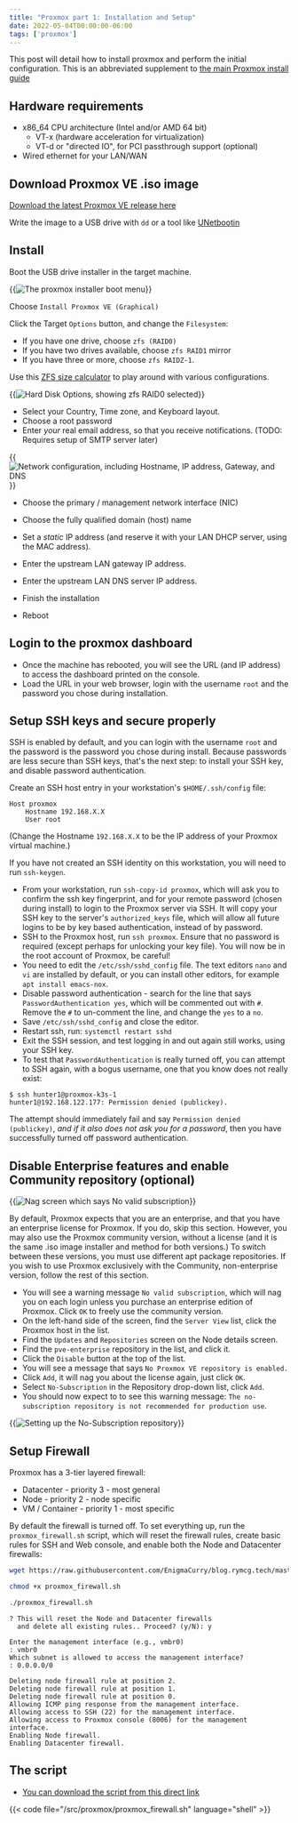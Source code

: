 ```yaml
---
title: "Proxmox part 1: Installation and Setup"
date: 2022-05-04T00:00:00-06:00
tags: ['proxmox']
---
```


This post will detail how to install proxmox and perform the initial
configuration. This is an abbreviated supplement to [the main Proxmox
install
guide](https://pve.proxmox.com/pve-docs/chapter-pve-installation.html)

## Hardware requirements

 * x86_64 CPU architecture (Intel and/or AMD 64 bit)
   * VT-x (hardware acceleration for virtualization)
   * VT-d or "directed IO", for PCI passthrough support (optional)
 * Wired ethernet for your LAN/WAN

## Download Proxmox VE .iso image

[Download the latest Proxmox VE release
here](https://proxmox.com/en/downloads/proxmox-virtual-environment)

Write the image to a USB drive with `dd` or a tool like
[UNetbootin](https://unetbootin.github.io/)

## Install

Boot the USB drive installer in the target machine.

{{<img src="/img/proxmox/boot.png" alt="The proxmox installer boot menu">}}

Choose `Install Proxmox VE (Graphical)`

Click the Target `Options` button, and change the `Filesystem`:

 * If you have one drive, choose `zfs (RAID0)`
 * If you have two drives available, choose `zfs RAID1` mirror
 * If you have three or more, choose `zfs RAIDZ-1`.

Use this [ZFS size calculator](https://wintelguy.com/zfs-calc.pl) to
play around with various configurations.

{{<img src="/img/proxmox/hard-disk-options.png" alt="Hard Disk Options, showing zfs RAID0 selected">}}

 * Select your Country, Time zone, and Keyboard layout.
 * Choose a root password
 * Enter *your* real email address, so that you receive notifications.
   (TODO: Requires setup of SMTP server later)

{{<img src="/img/proxmox/network-configuration.png" alt="Network configuration, including Hostname, IP address, Gateway, and DNS">}}

 * Choose the primary / management network interface (NIC)
 * Choose the fully qualified domain (host) name
 * Set a *static* IP address (and reserve it with your LAN DHCP
   server, using the MAC address).
 * Enter the upstream LAN gateway IP address.
 * Enter the upstream LAN DNS server IP address.

 * Finish the installation
 * Reboot

## Login to the proxmox dashboard

 * Once the machine has rebooted, you will see the URL (and IP
   address) to access the dashboard printed on the console.
 * Load the URL in your web browser, login with the username `root`
   and the password you chose during installation.

## Setup SSH keys and secure properly

SSH is enabled by default, and you can login with the username `root`
and the password is the password you chose during install. Because
passwords are less secure than SSH keys, that's the next step: to
install your SSH key, and disable password authentication.

Create an SSH host entry in your workstation's `$HOME/.ssh/config`
file:

```
Host proxmox
    Hostname 192.168.X.X
    User root
```

(Change the Hostname `192.168.X.X` to be the IP address of your Proxmox virtual machine.)

If you have not created an SSH identity on this workstation, you will need to
run `ssh-keygen`.
 * From your workstation, run `ssh-copy-id proxmox`, which will ask you to
   confirm the ssh key fingerprint, and for your remote password (chosen during
   install) to login to the Proxmox server via SSH. It will copy your SSH key to
   the server's `authorized_keys` file, which will allow all future logins to be
   by key based authentication, instead of by password.
 * SSH to the Proxmox host, run `ssh proxmox`. Ensure that no password is
   required (except perhaps for unlocking your key file). You will now be in the
   root account of Proxmox, be careful!
 * You need to edit the `/etc/ssh/sshd_config` file. The text editors `nano` and
   `vi` are installed by default, or you can install other editors, for example
   `apt install emacs-nox`.
 * Disable password authentication - search for the line that says
   `PasswordAuthentication yes`, which will be commented out with `#`. Remove
   the `#` to un-comment the line, and change the `yes` to a `no`.
 * Save `/etc/ssh/sshd_config` and close the editor.
 * Restart ssh, run: `systemctl restart sshd`
 * Exit the SSH session, and test logging in and out again still works, using
   your SSH key.
 * To test that `PasswordAuthentication` is really turned off, you can attempt
   to SSH again, with a bogus username, one that you know does not really exist:

```
$ ssh hunter1@proxmox-k3s-1
hunter1@192.168.122.177: Permission denied (publickey).
```

   The attempt should immediately fail and say `Permission denied (publickey)`, *and if it
   also does not ask you for a password*, then you have successfully turned off
   password authentication.

## Disable Enterprise features and enable Community repository (optional)

{{<img src="/img/proxmox/no-valid-subscription.png" alt="Nag screen which says No valid subscription">}}

By default, Proxmox expects that you are an enterprise, and that you have an
enterprise license for Proxmox. If you do, skip this section. However, you may
also use the Proxmox community version, without a license (and it is the same
.iso image installer and method for both versions.) To switch between these
versions, you must use different apt package repositories. If you wish to use
Proxmox exclusively with the Community, non-enterprise version, follow the rest
of this section.

 * You will see a warning message `No valid subscription`, which will nag you on
   each login unless you purchase an enterprise edition of Proxmox. Click `OK`
   to freely use the community version.
 * On the left-hand side of the screen, find the `Server View` list, click the
   Proxmox host in the list.
 * Find the `Updates` and `Repositories` screen on the Node details screen.
 * Find the `pve-enterprise` repository in the list, and click it.
 * Click the `Disable` button at the top of the list.
 * You will see a message that says `No Proxmox VE repository is enabled.`
 * Click `Add`, it will nag you about the license again, just click `OK`.
 * Select `No-Subscription` in the Repository drop-down list, click `Add`.
 * You should now expect to to see this warning message: `The no-subscription
   repository is not recommended for production use`.

{{<img src="/img/proxmox/no-subscription-repository.png" alt="Setting up the No-Subscription repository">}}

## Setup Firewall

Proxmox has a 3-tier layered firewall:

 * Datacenter - priority 3 - most general
 * Node - priority 2 - node specific
 * VM / Container - priority 1 - most specific

By default the firewall is turned off. To set everything up, run the
`proxmox_firewall.sh` script, which will reset the firewall rules,
create basic rules for SSH and Web console, and enable both the Node
and Datacenter firewalls:

```bash
wget https://raw.githubusercontent.com/EnigmaCurry/blog.rymcg.tech/master/src/proxmox/proxmox_firewall.sh

chmod +x proxmox_firewall.sh
```

```bash
./proxmox_firewall.sh
```

```stdout
? This will reset the Node and Datacenter firewalls 
  and delete all existing rules.. Proceed? (y/N): y

Enter the management interface (e.g., vmbr0)
: vmbr0
Which subnet is allowed to access the management interface?
: 0.0.0.0/0

Deleting node firewall rule at position 2.
Deleting node firewall rule at position 1.
Deleting node firewall rule at position 0.
Allowing ICMP ping response from the management interface.
Allowing access to SSH (22) for the management interface.
Allowing access to Proxmox console (8006) for the management interface.
Enabling Node firewall.
Enabling Datacenter firewall.
```

## The script

 * [You can download the script from this direct link](https://raw.githubusercontent.com/EnigmaCurry/blog.rymcg.tech/master/src/proxmox/proxmox_firewall.sh)

{{< code file="/src/proxmox/proxmox_firewall.sh" language="shell" >}}
